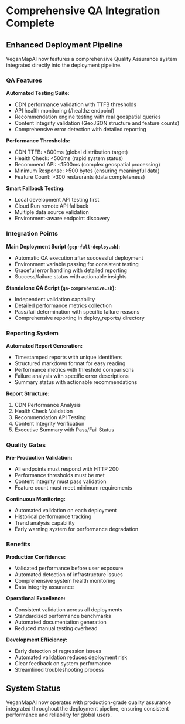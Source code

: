 # Comprehensive QA Integration Complete

## Enhanced Deployment Pipeline

VeganMapAI now features a comprehensive Quality Assurance system integrated directly into the deployment pipeline.

### QA Features

**Automated Testing Suite:**
- CDN performance validation with TTFB thresholds
- API health monitoring (/healthz endpoint)
- Recommendation engine testing with real geospatial queries
- Content integrity validation (GeoJSON structure and feature counts)
- Comprehensive error detection with detailed reporting

**Performance Thresholds:**
- CDN TTFB: <800ms (global distribution target)
- Health Check: <500ms (rapid system status)
- Recommend API: <1500ms (complex geospatial processing)
- Minimum Response: >500 bytes (ensuring meaningful data)
- Feature Count: >300 restaurants (data completeness)

**Smart Fallback Testing:**
- Local development API testing first
- Cloud Run remote API fallback
- Multiple data source validation
- Environment-aware endpoint discovery

### Integration Points

**Main Deployment Script (`gcp-full-deploy.sh`):**
- Automatic QA execution after successful deployment
- Environment variable passing for consistent testing
- Graceful error handling with detailed reporting
- Success/failure status with actionable insights

**Standalone QA Script (`qa-comprehensive.sh`):**
- Independent validation capability
- Detailed performance metrics collection
- Pass/fail determination with specific failure reasons
- Comprehensive reporting in deploy_reports/ directory

### Reporting System

**Automated Report Generation:**
- Timestamped reports with unique identifiers
- Structured markdown format for easy reading
- Performance metrics with threshold comparisons
- Failure analysis with specific error descriptions
- Summary status with actionable recommendations

**Report Structure:**
1. CDN Performance Analysis
2. Health Check Validation  
3. Recommendation API Testing
4. Content Integrity Verification
5. Executive Summary with Pass/Fail Status

### Quality Gates

**Pre-Production Validation:**
- All endpoints must respond with HTTP 200
- Performance thresholds must be met
- Content integrity must pass validation
- Feature count must meet minimum requirements

**Continuous Monitoring:**
- Automated validation on each deployment
- Historical performance tracking
- Trend analysis capability
- Early warning system for performance degradation

### Benefits

**Production Confidence:**
- Validated performance before user exposure
- Automated detection of infrastructure issues
- Comprehensive system health monitoring
- Data integrity assurance

**Operational Excellence:**
- Consistent validation across all deployments
- Standardized performance benchmarks
- Automated documentation generation
- Reduced manual testing overhead

**Development Efficiency:**
- Early detection of regression issues
- Automated validation reduces deployment risk
- Clear feedback on system performance
- Streamlined troubleshooting process

## System Status

VeganMapAI now operates with production-grade quality assurance integrated throughout the deployment pipeline, ensuring consistent performance and reliability for global users.